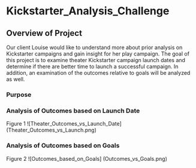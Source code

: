 # Kickstarter_Analysis_Challenge

## Overview of Project

Our client Louise would like to understand more about prior analysis on Kickstarter campaigns and gain insight for her play campaign.  The goal of this project is to examine theater Kickstarter campaign launch dates and determine if there are better time to launch a successful campaign.  In addition, an examination of the outcomes relative to goals will be analyzed as well.  

### Purpose



### Analysis of Outcomes based on Launch Date
Figure 1
![Theater_Outcomes_vs_Launch_Date] 
(Theater_Outcomes_vs_Launch.png)

### Analysis of Outcomes based on Goals
Figure 2
![Outcomes_based_on_Goals] 
(Outcomes_vs_Goals.png)



